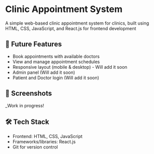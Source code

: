 # Clinic Appointment System

A simple web-based clinic appointment system for clinics, built using HTML, CSS, JavaScript, and React.js for frontend development

## 🚀 Future Features

- Book appointments with available doctors
- View and manage appointment schedules
- Responsive layout (mobile & desktop) - Will add it soon
- Admin panel (Will add it soon)
- Patient and Doctor login (Will add it soon)

## 📸 Screenshots

\_Work in progress!

## 🛠 Tech Stack

- Frontend: HTML, CSS, JavaScript
- Frameworks/libraries: React.js
- Git for version control
